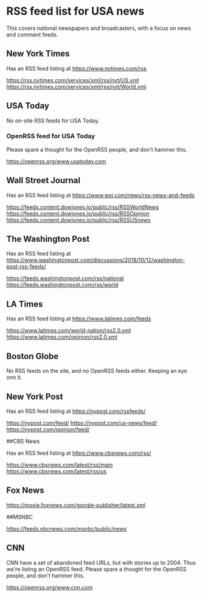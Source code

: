 # RSS feed list for USA news

This covers national newspapers and broadcasters, with a focus on news and comment feeds.


## New York Times

Has an RSS feed listing at https://www.nytimes.com/rss

https://rss.nytimes.com/services/xml/rss/nyt/US.xml
https://rss.nytimes.com/services/xml/rss/nyt/World.xml

## USA Today

No on-site RSS feeds for USA Today.

### OpenRSS feed for USA Today

Please spare a thought for the OpenRSS people, and don't hammer this.

https://openrss.org/www.usatoday.com

## Wall Street Journal

Has an RSS feed listing at https://www.wsj.com/news/rss-news-and-feeds

https://feeds.content.dowjones.io/public/rss/RSSWorldNews
https://feeds.content.dowjones.io/public/rss/RSSOpinion
https://feeds.content.dowjones.io/public/rss/RSSUSnews

## The Washington Post

Has an RSS feed listing at https://www.washingtonpost.com/discussions/2018/10/12/washington-post-rss-feeds/

https://feeds.washingtonpost.com/rss/national
https://feeds.washingtonpost.com/rss/world

##  LA Times

Has an RSS feed listing at https://www.latimes.com/feeds

https://www.latimes.com/world-nation/rss2.0.xml
https://www.latimes.com/opinion/rss2.0.xml

## Boston Globe

No RSS feeds on the site, and no OpenRSS feeds either. Keeping an eye onn it.

## New York Post

Has an RSS feed listing at https://nypost.com/rssfeeds/

https://nypost.com/feed/
https://nypost.com/us-news/feed/
https://nypost.com/opinion/feed/

##CBS News

Has an RSS feed listing at https://www.cbsnews.com/rss/

https://www.cbsnews.com/latest/rss/main
https://www.cbsnews.com/latest/rss/us

## Fox News

https://moxie.foxnews.com/google-publisher/latest.xml

##MSNBC

https://feeds.nbcnews.com/msnbc/public/news

## CNN

CNN have a set of abandoned feed URLs, but with stories up to 2004. Thus we're listing an OpenRSS feed.
Please spare a thought for the OpenRSS people, and don't hammer this.

https://openrss.org/www.cnn.com

